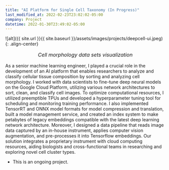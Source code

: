 ```yaml
---
title: "AI Platform for Single Cell Taxonomy (In Progress)"
last_modified_at: 2022-02-23T23:02:02-05:00
company: Project
datetime: 2022-01-30T23:49:02-05:00
---
```

![alt]({{ site.url }}{{ site.baseurl }}/assets/images/projects/deepcell-ui.jpeg){: .align-center}
<p style="text-align: center; font-size: 16px"><i>Cell morphology data sets visualization</i></p>
As a senior machine learning engineer, I played a crucial role in the development of an AI platform that enables researchers to analyze and classify cellular tissue composition by sorting and analyzing cell morphology. I worked with data scientists to fine-tune deep neural models on the Google Cloud Platform, utilizing various network architectures to sort, clean, and classify cell images. To optimize computational resources, I utilized preemptible TPUs and developed a hyperparameter tuning tool for scheduling and monitoring training performance. I also implemented TensorRT and ONNX model formats for model compression and translation, built a model management service, and created an index system to make petabytes of legacy embeddings compatible with the latest deep learning network architecture. Moreover, I designed a data pipeline that reads image data captured by an in-house instrument, applies computer vision augmentation, and pre-processes it into Tensorflow embeddings. Our solution integrates a proprietary instrument with cloud computing resources, aiding biologists and cross-functional teams in researching and exploring novel cell cluster types.

- This is an ongoing project.
